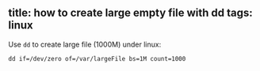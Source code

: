 title: how to create large empty file with dd
tags: linux
---

Use `dd` to create  large file (1000M) under linux:

```
dd if=/dev/zero of=/var/largeFile bs=1M count=1000
```

